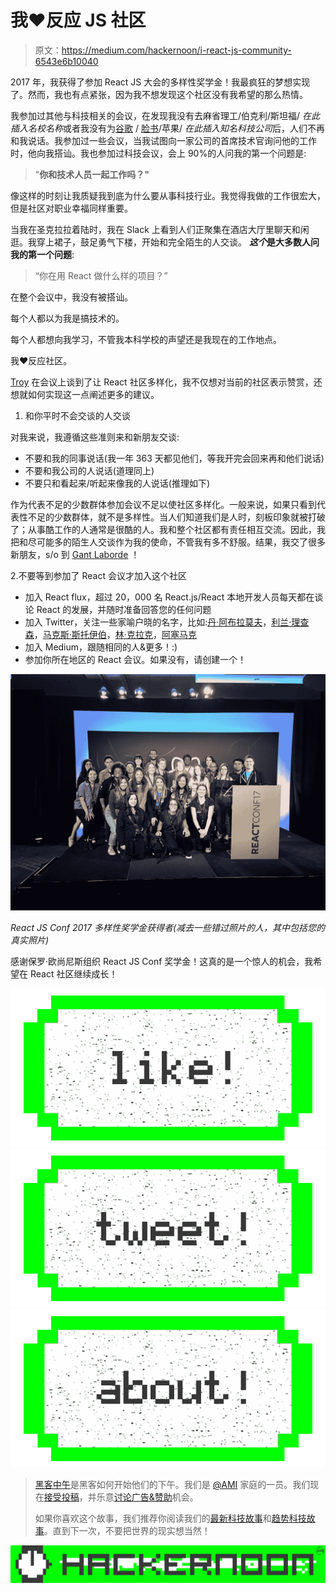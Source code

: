 # 我❤反应 JS 社区

> 原文：<https://medium.com/hackernoon/i-react-js-community-6543e6b10040>

2017 年，我获得了参加 React JS 大会的多样性奖学金！我最疯狂的梦想实现了。然而，我也有点紧张，因为我不想发现这个社区没有我希望的那么热情。

我参加过其他与科技相关的会议，在发现我没有去麻省理工/伯克利/斯坦福/ *在此插入名校名称*或者我没有为[谷歌](https://hackernoon.com/tagged/google) / [脸书](https://hackernoon.com/tagged/facebook)/苹果/ *在此插入知名科技公司*后，人们不再和我说话。我参加过一些会议，当我试图向一家公司的首席技术官询问他的工作时，他向我搭讪。我也参加过科技会议，会上 90%的人问我的第一个问题是:

> "**你和技术人员一起工作吗？"**

像这样的时刻让我质疑我到底为什么要从事科技行业。我觉得我做的工作很宏大，但是社区对职业幸福同样重要。

当我在圣克拉拉着陆时，我在 Slack 上看到人们正聚集在酒店大厅里聊天和闲逛。我穿上裙子，鼓足勇气下楼，开始和完全陌生的人交谈。 ***这个*是大多数人问我的第一个问题**:

> “你在用 React 做什么样的项目？”

在整个会议中，我没有被搭讪。

每个人都以为我是搞技术的。

每个人都想向我学习，不管我本科学校的声望还是我现在的工作地点。

我❤反应社区。

[Troy](https://twitter.com/Troy0820) 在会议上谈到了让 React 社区多样化，我不仅想对当前的社区表示赞赏，还想就如何实现这一点阐述更多的建议。

1.  和你平时不会交谈的人交谈

对我来说，我遵循这些准则来和新朋友交谈:

*   不要和我的同事说话(我一年 363 天都见他们，等我开完会回来再和他们说话)
*   不要和我公司的人说话(道理同上)
*   不要只和看起来/听起来像我的人说话(推理如下)

作为代表不足的少数群体参加会议不足以使社区多样化。一般来说，如果只看到代表性不足的少数群体，就不是多样性。当人们知道我们是人时，刻板印象就被打破了；从事酷工作的人通常是很酷的人。我和整个社区都有责任相互交流。因此，我把和尽可能多的陌生人交谈作为我的使命，不管我有多不舒服。结果，我交了很多新朋友，s/o 到 [Gant Laborde](https://medium.com/u/6ca0fe37eac1?source=post_page-----6543e6b10040--------------------------------) ！

2.不要等到参加了 React 会议才加入这个社区

*   加入 React flux，超过 20，000 名 React.js/React 本地开发人员每天都在谈论 React 的发展，并随时准备回答您的任何问题
*   加入 Twitter，关注一些家喻户晓的名字，比如:[丹·阿布拉莫夫](https://medium.com/u/a3a8af6addc1?source=post_page-----6543e6b10040--------------------------------)，[利兰·理查森](https://medium.com/u/41a8b1601c59?source=post_page-----6543e6b10040--------------------------------)，[马克斯·斯托伊伯](https://medium.com/u/908fb8fea30c?source=post_page-----6543e6b10040--------------------------------)，[林·克拉克](https://medium.com/u/d3391efe481a?source=post_page-----6543e6b10040--------------------------------)，[阿塞马克](https://twitter.com/acemarke)
*   加入 Medium，跟随相同的人&更多！:)
*   参加你所在地区的 React 会议。如果没有，请创建一个！

![](img/af76a530e298789ec4ac1f9018eb17a3.png)

*React JS Conf 2017 多样性奖学金获得者(减去一些错过照片的人，其中包括您的真实照片)*

感谢保罗·欧尚尼斯组织 React JS Conf 奖学金！这真的是一个惊人的机会，我希望在 React 社区继续成长！

[![](img/50ef4044ecd4e250b5d50f368b775d38.png)](http://bit.ly/HackernoonFB)[![](img/979d9a46439d5aebbdcdca574e21dc81.png)](https://goo.gl/k7XYbx)[![](img/2930ba6bd2c12218fdbbf7e02c8746ff.png)](https://goo.gl/4ofytp)

> [黑客中午](http://bit.ly/Hackernoon)是黑客如何开始他们的下午。我们是 [@AMI](http://bit.ly/atAMIatAMI) 家庭的一员。我们现在[接受投稿](http://bit.ly/hackernoonsubmission)，并乐意[讨论广告&赞助](mailto:partners@amipublications.com)机会。
> 
> 如果你喜欢这个故事，我们推荐你阅读我们的[最新科技故事](http://bit.ly/hackernoonlatestt)和[趋势科技故事](https://hackernoon.com/trending)。直到下一次，不要把世界的现实想当然！

![](img/be0ca55ba73a573dce11effb2ee80d56.png)